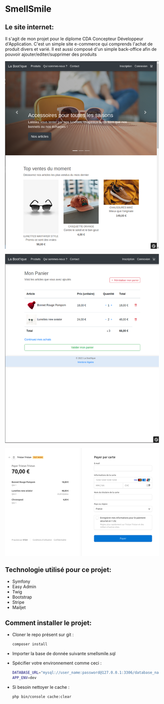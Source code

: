 # SmellSmile 

## Le site internet:

Il s'agit de mon projet pour le diplome CDA Concepteur Développeur d'Application. C'est un simple site e-commerce qui comprends l'achat de produit divers et varié. Il est aussi composé d'un simple back-office afin de pouvoir ajouter/editer/supprimer des produits

![image info](./bootique.png)

![image info](./bootique2.png)

![image info](./bootique3.png)



## Technologie utilisé pour ce projet:

- Symfony 
- Easy Admin
- Twig
- Bootstrap
- Stripe
- Mailjet

## Comment installer le projet:

- Cloner le repo présent sur git :
  
    ```bash
    composer install
    ```

- Importer la base de donnée suivante smellsmile.sql
- Spécifier votre environnement comme ceci :

    ```bash
    DATABASE_URL="mysql://user_name:password@127.0.0.1:3306/database_name?serverVersion=mariadb-10.3.25"
    APP_ENV=dev
    ```

- Si besoin nettoyer le cache  :

    ```bash
    php bin/console cache:clear
    ```
